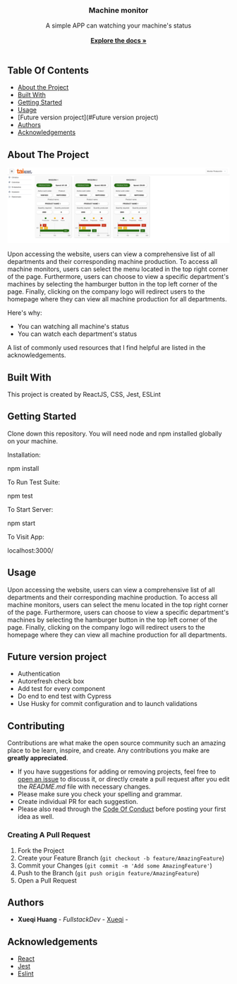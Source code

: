 <br/>
<p align="center">
  <h3 align="center">Machine monitor</h3>

  <p align="center">
    A simple APP can watching your machine's status
    <br/>
    <br/>
    <a href="https://github.com/hxueqi/machine_monitor.git"><strong>Explore the docs »</strong></a>
    <br/>
    <br/>
  </p>
</p>

## Table Of Contents

- [About the Project](#about-the-project)
- [Built With](#built-with)
- [Getting Started](#getting-started)
- [Usage](#usage)
- [Future version project](#Future version project)
- [Authors](#authors)
- [Acknowledgements](#acknowledgements)

## About The Project

![Screen Shot](public/app_overview.png)

Upon accessing the website, users can view a comprehensive list of all departments and their corresponding machine production. To access all machine monitors, users can select the menu located in the top right corner of the page. Furthermore, users can choose to view a specific department's machines by selecting the hamburger button in the top left corner of the page. Finally, clicking on the company logo will redirect users to the homepage where they can view all machine production for all departments.

Here's why:

- You can watching all machine's status
- You can watch each department's status

A list of commonly used resources that I find helpful are listed in the acknowledgements.

## Built With

This project is created by ReactJS, CSS, Jest, ESLint

## Getting Started

Clone down this repository. You will need node and npm installed globally on your machine.

Installation:

npm install

To Run Test Suite:

npm test

To Start Server:

npm start

To Visit App:

localhost:3000/

## Usage

Upon accessing the website, users can view a comprehensive list of all departments and their corresponding machine production. To access all machine monitors, users can select the menu located in the top right corner of the page. Furthermore, users can choose to view a specific department's machines by selecting the hamburger button in the top left corner of the page. Finally, clicking on the company logo will redirect users to the homepage where they can view all machine production for all departments.

## Future version project

- Authentication
- Autorefresh check box
- Add test for every component
- Do end to end test with Cypress
- Use Husky for commit configuration and to launch validations

## Contributing

Contributions are what make the open source community such an amazing place to be learn, inspire, and create. Any contributions you make are **greatly appreciated**.

- If you have suggestions for adding or removing projects, feel free to [open an issue](https://github.com/Xueqi/ReadME-machine_monitor/issues/new) to discuss it, or directly create a pull request after you edit the _README.md_ file with necessary changes.
- Please make sure you check your spelling and grammar.
- Create individual PR for each suggestion.
- Please also read through the [Code Of Conduct](https://github.com/Xueqi/ReadME-machine_monitor/blob/main/CODE_OF_CONDUCT.md) before posting your first idea as well.

### Creating A Pull Request

1. Fork the Project
2. Create your Feature Branch (`git checkout -b feature/AmazingFeature`)
3. Commit your Changes (`git commit -m 'Add some AmazingFeature'`)
4. Push to the Branch (`git push origin feature/AmazingFeature`)
5. Open a Pull Request

## Authors

- **Xueqi Huang** - _FullstackDev_ - [Xueqi](https://github.com/hxueqi) -

## Acknowledgements

- [React](https://reactjs.org/)
- [Jest](https://jestjs.io/)
- [Eslint](https://eslint.org/)
